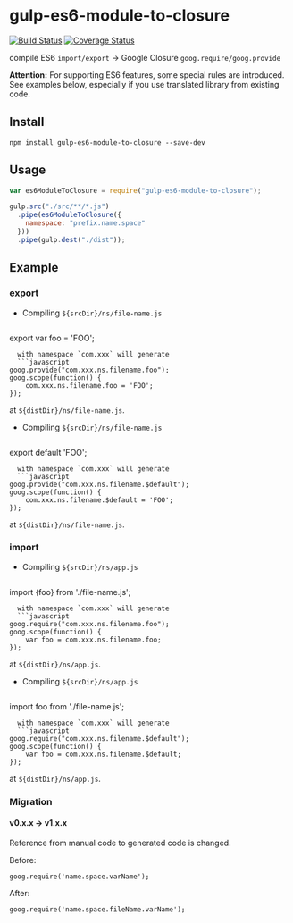 gulp-es6-module-to-closure
==========================

[![Build Status](https://travis-ci.org/jinjor/gulp-es6-module-to-closure.svg?branch=master)](https://travis-ci.org/jinjor/gulp-es6-module-to-closure)
[![Coverage Status](https://coveralls.io/repos/jinjor/gulp-es6-module-to-closure/badge.png?branch=master)](https://coveralls.io/r/jinjor/gulp-es6-module-to-closure?branch=master)


compile ES6 `import/export` -> Google Closure `goog.require/goog.provide`

__Attention:__ For supporting ES6 features, some special rules are introduced.
See examples below, especially if you use translated library from existing code.


## Install

```shell
npm install gulp-es6-module-to-closure --save-dev
```


## Usage

```javascript
var es6ModuleToClosure = require("gulp-es6-module-to-closure");

gulp.src("./src/**/*.js")
  .pipe(es6ModuleToClosure({
    namespace: "prefix.name.space"
  }))
  .pipe(gulp.dest("./dist"));
```


## Example

### export

- Compiling `${srcDir}/ns/file-name.js`
  ```javascript
export var foo = 'FOO';
```
  with namespace `com.xxx` will generate
  ```javascript
goog.provide("com.xxx.ns.filename.foo");
goog.scope(function() {
    com.xxx.ns.filename.foo = 'FOO';
});
```
at `${distDir}/ns/file-name.js`.


- Compiling `${srcDir}/ns/file-name.js`
  ```javascript
export default 'FOO';
```
  with namespace `com.xxx` will generate
  ```javascript
goog.provide("com.xxx.ns.filename.$default");
goog.scope(function() {
    com.xxx.ns.filename.$default = 'FOO';
});
```
  at `${distDir}/ns/file-name.js`.


### import

- Compiling `${srcDir}/ns/app.js`
  ```javascript
import {foo} from './file-name.js';
```
  with namespace `com.xxx` will generate
  ```javascript
goog.require("com.xxx.ns.filename.foo");
goog.scope(function() {
    var foo = com.xxx.ns.filename.foo;
});
```
  at `${distDir}/ns/app.js`.


- Compiling `${srcDir}/ns/app.js`
  ```javascript
import foo from './file-name.js';
```
  with namespace `com.xxx` will generate
  ```javascript
goog.require("com.xxx.ns.filename.$default");
goog.scope(function() {
    var foo = com.xxx.ns.filename.$default;
});
```
  at `${distDir}/ns/app.js`.


### Migration

#### v0.x.x -> v1.x.x

Reference from manual code to generated code is changed.

Before:
```
goog.require('name.space.varName');
```
After:
```
goog.require('name.space.fileName.varName');
```

